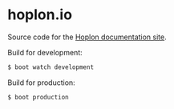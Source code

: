 # hoplon.io

Source code for the [Hoplon documentation site][1].

Build for development:

```bash
$ boot watch development
```

Build for production:

```bash
$ boot production
```

[1]: http://hoplon.io